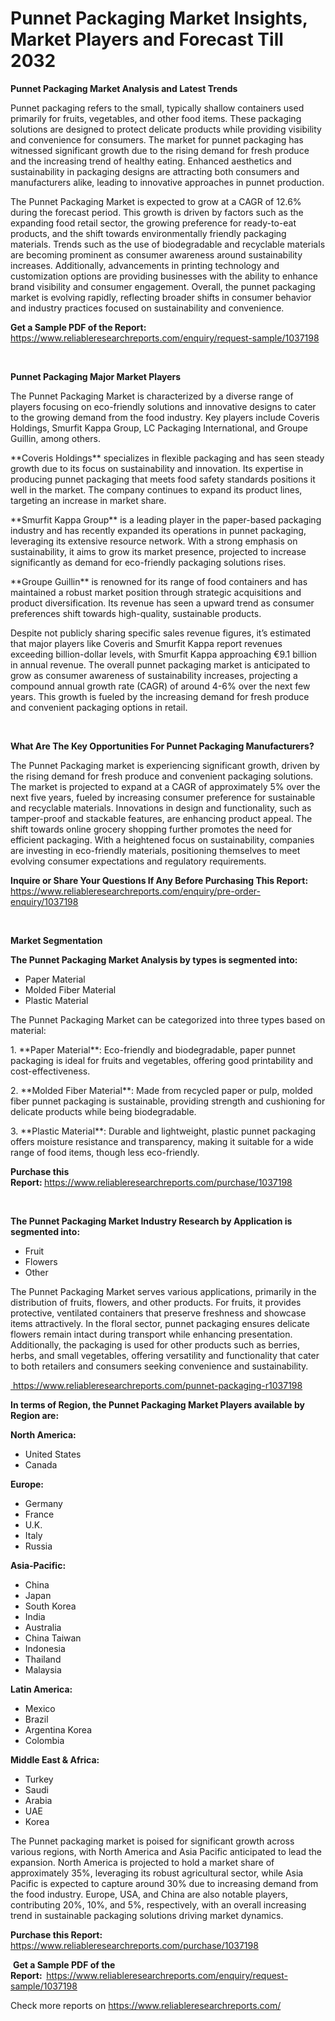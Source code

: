 <p><h1>Punnet Packaging Market Insights, Market Players and Forecast Till 2032</h1></p><p><strong>Punnet Packaging Market Analysis and Latest Trends</strong></p>
<p><p>Punnet packaging refers to the small, typically shallow containers used primarily for fruits, vegetables, and other food items. These packaging solutions are designed to protect delicate products while providing visibility and convenience for consumers. The market for punnet packaging has witnessed significant growth due to the rising demand for fresh produce and the increasing trend of healthy eating. Enhanced aesthetics and sustainability in packaging designs are attracting both consumers and manufacturers alike, leading to innovative approaches in punnet production.</p><p>The Punnet Packaging Market is expected to grow at a CAGR of 12.6% during the forecast period. This growth is driven by factors such as the expanding food retail sector, the growing preference for ready-to-eat products, and the shift towards environmentally friendly packaging materials. Trends such as the use of biodegradable and recyclable materials are becoming prominent as consumer awareness around sustainability increases. Additionally, advancements in printing technology and customization options are providing businesses with the ability to enhance brand visibility and consumer engagement. Overall, the punnet packaging market is evolving rapidly, reflecting broader shifts in consumer behavior and industry practices focused on sustainability and convenience.</p></p>
<p><strong>Get a Sample PDF of the Report:&nbsp;</strong> <a href="https://www.reliableresearchreports.com/enquiry/request-sample/1037198?utm_campaign=2296&utm_medium=2&utm_source=Github&utm_content=ia&utm_term=31032025&utm_id=punnet-packaging">https://www.reliableresearchreports.com/enquiry/request-sample/1037198</a></p>
<p>&nbsp;</p>
<p><strong>Punnet Packaging Major Market Players</strong></p>
<p><p>The Punnet Packaging Market is characterized by a diverse range of players focusing on eco-friendly solutions and innovative designs to cater to the growing demand from the food industry. Key players include Coveris Holdings, Smurfit Kappa Group, LC Packaging International, and Groupe Guillin, among others.</p><p>**Coveris Holdings** specializes in flexible packaging and has seen steady growth due to its focus on sustainability and innovation. Its expertise in producing punnet packaging that meets food safety standards positions it well in the market. The company continues to expand its product lines, targeting an increase in market share.</p><p>**Smurfit Kappa Group** is a leading player in the paper-based packaging industry and has recently expanded its operations in punnet packaging, leveraging its extensive resource network. With a strong emphasis on sustainability, it aims to grow its market presence, projected to increase significantly as demand for eco-friendly packaging solutions rises.</p><p>**Groupe Guillin** is renowned for its range of food containers and has maintained a robust market position through strategic acquisitions and product diversification. Its revenue has seen a upward trend as consumer preferences shift towards high-quality, sustainable products.</p><p>Despite not publicly sharing specific sales revenue figures, it’s estimated that major players like Coveris and Smurfit Kappa report revenues exceeding billion-dollar levels, with Smurfit Kappa approaching €9.1 billion in annual revenue. The overall punnet packaging market is anticipated to grow as consumer awareness of sustainability increases, projecting a compound annual growth rate (CAGR) of around 4-6% over the next few years. This growth is fueled by the increasing demand for fresh produce and convenient packaging options in retail.</p></p>
<p>&nbsp;</p>
<p><strong>What Are The Key Opportunities For Punnet Packaging Manufacturers?</strong></p>
<p><p>The Punnet Packaging market is experiencing significant growth, driven by the rising demand for fresh produce and convenient packaging solutions. The market is projected to expand at a CAGR of approximately 5% over the next five years, fueled by increasing consumer preference for sustainable and recyclable materials. Innovations in design and functionality, such as tamper-proof and stackable features, are enhancing product appeal. The shift towards online grocery shopping further promotes the need for efficient packaging. With a heightened focus on sustainability, companies are investing in eco-friendly materials, positioning themselves to meet evolving consumer expectations and regulatory requirements.</p></p>
<p><strong>Inquire or Share Your Questions If Any Before Purchasing This Report:</strong> <a href="https://www.reliableresearchreports.com/enquiry/pre-order-enquiry/1037198?utm_campaign=2296&utm_medium=2&utm_source=Github&utm_content=ia&utm_term=31032025&utm_id=punnet-packaging">https://www.reliableresearchreports.com/enquiry/pre-order-enquiry/1037198</a></p>
<p>&nbsp;</p>
<p><strong>Market Segmentation</strong></p>
<p><strong>The Punnet Packaging Market Analysis by types is segmented into:</strong></p>
<p><ul><li>Paper Material</li><li>Molded Fiber Material</li><li>Plastic Material</li></ul></p>
<p><p>The Punnet Packaging Market can be categorized into three types based on material: </p><p>1. **Paper Material**: Eco-friendly and biodegradable, paper punnet packaging is ideal for fruits and vegetables, offering good printability and cost-effectiveness.</p><p>2. **Molded Fiber Material**: Made from recycled paper or pulp, molded fiber punnet packaging is sustainable, providing strength and cushioning for delicate products while being biodegradable.</p><p>3. **Plastic Material**: Durable and lightweight, plastic punnet packaging offers moisture resistance and transparency, making it suitable for a wide range of food items, though less eco-friendly.</p></p>
<p><strong>Purchase this Report:&nbsp;</strong><a href="https://www.reliableresearchreports.com/purchase/1037198?utm_campaign=2296&utm_medium=2&utm_source=Github&utm_content=ia&utm_term=31032025&utm_id=punnet-packaging">https://www.reliableresearchreports.com/purchase/1037198</a></p>
<p>&nbsp;</p>
<p><strong>The Punnet Packaging Market Industry Research by Application is segmented into:</strong></p>
<p><ul><li>Fruit</li><li>Flowers</li><li>Other</li></ul></p>
<p><p>The Punnet Packaging Market serves various applications, primarily in the distribution of fruits, flowers, and other products. For fruits, it provides protective, ventilated containers that preserve freshness and showcase items attractively. In the floral sector, punnet packaging ensures delicate flowers remain intact during transport while enhancing presentation. Additionally, the packaging is used for other products such as berries, herbs, and small vegetables, offering versatility and functionality that cater to both retailers and consumers seeking convenience and sustainability.</p></p>
<p><a href="https://www.reliableresearchreports.com/punnet-packaging-r1037198?utm_campaign=2296&utm_medium=2&utm_source=Github&utm_content=ia&utm_term=31032025&utm_id=punnet-packaging">&nbsp;https://www.reliableresearchreports.com/punnet-packaging-r1037198</a></p>
<p><strong>In terms of Region, the Punnet Packaging Market Players available by Region are:</strong></p>
<p>
    <p> <strong> North America: </strong>
        <ul>
            <li>United States</li>
            <li>Canada</li>
        </ul>
        </p> 
    <p> <strong> Europe: </strong>
        <ul>
            <li>Germany</li>
            <li>France</li>
            <li>U.K.</li>
            <li>Italy</li>
            <li>Russia</li>
        </ul>
        </p> 
    <p> <strong> Asia-Pacific: </strong>
        <ul>
            <li>China</li>
            <li>Japan</li>
            <li>South Korea</li>
            <li>India</li>
            <li>Australia</li>
            <li>China Taiwan</li>
            <li>Indonesia</li>
            <li>Thailand</li>
            <li>Malaysia</li>
        </ul>
        </p> 
    <p> <strong> Latin America: </strong>
        <ul>
            <li>Mexico</li>
            <li>Brazil</li>
            <li>Argentina Korea</li>
            <li>Colombia</li>
        </ul>
        </p> 
    <p> <strong> Middle East & Africa: </strong>
        <ul>
            <li>Turkey</li>
            <li>Saudi</li>
            <li>Arabia</li>
            <li>UAE</li>
            <li>Korea</li>
        </ul>
    </p>
    </p>
<p><p>The Punnet packaging market is poised for significant growth across various regions, with North America and Asia Pacific anticipated to lead the expansion. North America is projected to hold a market share of approximately 35%, leveraging its robust agricultural sector, while Asia Pacific is expected to capture around 30% due to increasing demand from the food industry. Europe, USA, and China are also notable players, contributing 20%, 10%, and 5%, respectively, with an overall increasing trend in sustainable packaging solutions driving market dynamics.</p></p>
<p><strong>Purchase this Report: </strong><a href="https://www.reliableresearchreports.com/purchase/1037198?utm_campaign=2296&utm_medium=2&utm_source=Github&utm_content=ia&utm_term=31032025&utm_id=punnet-packaging">https://www.reliableresearchreports.com/purchase/1037198</a></p>
<p>&nbsp;<strong>Get a Sample PDF of the Report:&nbsp;&nbsp;</strong><a href="https://www.reliableresearchreports.com/enquiry/request-sample/1037198?utm_campaign=2296&utm_medium=2&utm_source=Github&utm_content=ia&utm_term=31032025&utm_id=punnet-packaging">https://www.reliableresearchreports.com/enquiry/request-sample/1037198</a></p>
<p><strong></strong></p>
<p>Check more reports on <a href="https://www.reliableresearchreports.com/?utm_campaign=2296&utm_medium=2&utm_source=Github&utm_content=ia&utm_term=31032025&utm_id=punnet-packaging">https://www.reliableresearchreports.com/</a></p>